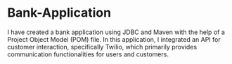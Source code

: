 # Bank-Application
I have created a bank application using JDBC and Maven with the help of a Project Object Model (POM) file. In this application, I integrated an API for customer interaction, specifically Twilio, which primarily provides communication functionalities for users and customers.
